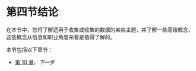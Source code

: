 # 第四节结论

在本节中，您将了解适用于收集或收集的数据的某些主题，并了解一些高级概念，这些概念从信息和职业角度来看是值得了解的。

本节包括以下章节：

*   [第 10 章](10.html)、*下一步*